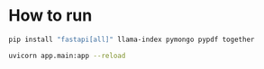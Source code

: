 # How to run

```bash
pip install "fastapi[all]" llama-index pymongo pypdf together

uvicorn app.main:app --reload
```
